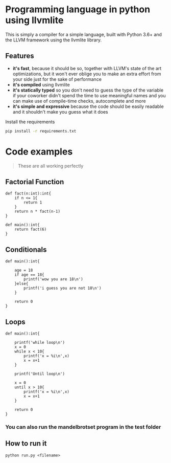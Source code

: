 # Programming language in python using llvmlite


 This is simply a compiler for a simple language, built with Python 3.6+ and the LLVM framework using the llvmlite library.
 
 ## Features
- **it's fast**, because it should be so, together with LLVM's state of the art optimizations, but it won't ever oblige you to make an extra effort from your side just for the sake of performance
- **it's compiled** using llvmlite
- **it's statically typed** so you don't need to guess the type of the variable if your coworker didn't spend the time to use meaningful names and you can make use of compile-time checks, autocomplete and more
- **it's simple and expressive** because the code should be easily readable and it shouldn't make you guess what it does

Install the requirements
```bash
pip install -r requirements.txt
```

# Code examples

> These are all working perfectly

## Factorial Function

```
def fact(n:int):int{
    if n <= 1{
        return 1
    }
    return n * fact(n-1)
}

def main():int{
    return fact(6)
}
```

## Conditionals

```
def main():int{

    age = 18
    if age == 18{
        printf('wow you are 18\n')
    }else{
        printf('i guess you are not 18\n')
    }

    return 0
}
```

## Loops

```
def main():int{

    printf('while loop\n')
    x = 0
    while x < 10{
        printf('x = %i\n',x)
        x = x+1
    }

    printf('Until loop\n')

    x = 0
    until x > 10{
        printf('x = %i\n',x)
        x = x+1
    }

    return 0
}
```
### You can also run the mandelbrotset program in the test folder

## How to run it

```
python run.py <filename>
```
